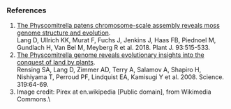### References

1.  [The Physcomitrella patens chromosome-scale assembly reveals moss
    genome structure and
    evolution](http://europepmc.org/abstract/MED/29237241).\
    Lang D, Ullrich KK, Murat F, Fuchs J, Jenkins J, Haas FB, Piednoel
    M, Gundlach H, Van Bel M, Meyberg R et al. 2018. Plant J.
    93:515-533.
2.  [The Physcomitrella genome reveals evolutionary insights into the
    conquest of land by
    plants](http://europepmc.org/abstract/MED/18079367).\
    Rensing SA, Lang D, Zimmer AD, Terry A, Salamov A, Shapiro H,
    Nishiyama T, Perroud PF, Lindquist EA, Kamisugi Y et al. 2008.
    Science. 319:64-69.
3.  Image credit: Pirex at en.wikipedia \[Public domain\], from
    Wikimedia Commons.\
